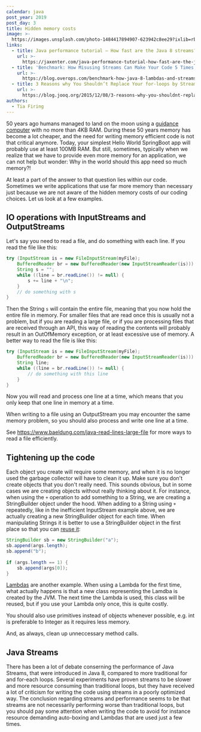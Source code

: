 ```yaml
---
calendar: java
post_year: 2019
post_day: 3
title: Hidden memory costs
image: >-
  https://images.unsplash.com/photo-1484417894907-623942c8ee29?ixlib=rb-1.2.1&ixid=eyJhcHBfaWQiOjEyMDd9&auto=format&fit=crop&w=1240&q=80
links:
  - title: Java performance tutorial – How fast are the Java 8 streams?
    url: >-
      https://jaxenter.com/java-performance-tutorial-how-fast-are-the-java-8-streams-118830.html
  - title: 'Benchmark: How Misusing Streams Can Make Your Code 5 Times Slower'
    url: >-
      https://blog.overops.com/benchmark-how-java-8-lambdas-and-streams-can-make-your-code-5-times-slower/
  - title: 3 Reasons why You Shouldn’t Replace Your for-loops by Stream.forEach()
    url: >-
      https://blog.jooq.org/2015/12/08/3-reasons-why-you-shouldnt-replace-your-for-loops-by-stream-foreach/
authors:
  - Tia Firing
---
```

50 years ago humans managed to land on the moon using a [guidance computer](https://www.bbc.com/future/article/20190704-apollo-in-50-numbers-the-technology) with no more than 4KB RAM. During these 50 years memory has become a lot cheaper, and the need for writing memory efficient code is not that critical anymore. Today, your simplest Hello World SpringBoot app will probably use at least 100MB RAM. But still, sometimes, typically when we realize that we have to provide even more memory for an application, we can not help but wonder: Why in the world should this app need so much memory?! 

At least a part of the answer to that question lies within our code. Sometimes we write applications that use far more memory than necessary just because we are not aware of the hidden memory costs of our coding choices. Let us look at a few examples. 

## IO operations with InputStreams and OutputStreams
Let's say you need to read a file, and do something with each line. If you read the file like this: 
```java
try (InputStream is = new FileInputStream(myFile);
    BufferedReader br = new BufferedReader(new InputStreamReader(is))) {
    String s = "";
    while ((line = br.readLine()) != null) {
        s += line + "\n";
    }
    // do something with s
}
```
Then the String `s` will contain the entire file, meaning that you now hold the entire file in memory. For smaller files that are read once this is usually not a problem, but if you are reading a large file, or if you are processing files that are received through an API, this way of reading the contents will probably result in an OutOfMemory exception, or at least excessive use of memory. A better way to read the file is like this: 
```java
try (InputStream is = new FileInputStream(myFile);
    BufferedReader br = new BufferedReader(new InputStreamReader(is))) {
    String line;
    while ((line = br.readLine()) != null) {
        // do something with this line
    }
}
```

Now you will read and process one line at a time, which means that you only keep that one line in memory at a time. 

When writing to a file using an OutputStream you may encounter the same memory problem, so you should also process and write one line at a time. 

See https://www.baeldung.com/java-read-lines-large-file for more ways to read a file efficiently. 

## Tightening up the code
Each object you create will require some memory, and when it is no longer used the garbage collector will have to clean it up. Make sure you don't create objects that you don't really need. This sounds obvious, but in some cases we are creating objects without really thinking about it. For instance, when using the `+` operation to add something to a String, we are creating a StringBuilder object under the hood. When adding to a String using `+` repeatedly, like in the inefficient InputStream example above, we are actually creating a new StringBuilder object for each time. When manipulating Strings it is better to use a StringBuilder object in the first place so that you can [reuse it](https://blog.jooq.org/2015/02/05/top-10-easy-performance-optimisations-in-java/): 
```java
StringBuilder sb = new StringBuilder("a");
sb.append(args.length);
sb.append("b");
 
if (args.length == 1) {
    sb.append(args[0]);
}
```

[Lambdas](https://www.beyondjava.net/performance-java-8-lambdas) are another example. When using a Lambda for the first time, what actually happens is that a new class representing the Lamdba is created by the JVM. The next time the Lambda is used, this class will be reused, but if you use your Lambda only once, this is quite costly. 

You should also use primitives instead of objects whenever possible, e.g. int is preferable to Integer as it requires less memory. 

And, as always, clean up unneccessary method calls. 

## Java Streams
There has been a lot of debate conserning the performance of Java Streams, that were introduced in Java 8, compared to more traditional for and for-each loops. Several experiments have proven streams to be slower and more resource consuming than traditional loops, but they have received a lot of criticism for writing the code using streams in a poorly optimized way. The conclusion regarding streams and performance seems to be that streams are not necessarily performing worse than traditional loops, but you should pay some attention when writing the code to avoid for instance resource demanding auto-boxing and Lambdas that are used just a few times. 
